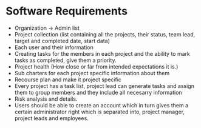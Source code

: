 # Software Requirements

- Organization -> Admin list
- Project collection (list containing all the projects, their status, team lead, target and completed date, start data)
- Each user and their information
- Creating tasks for the members in each project and the ability to mark tasks as completed, give them a priority.
- Project health (How close or far from intended expectations it is.)
- Sub charters for each project specific information about them 
- Recourse plan and make it project specific
- Every project has a task list, project lead can generate tasks and assign them to group members and they include all necesarry information
- Risk analysis and details. 
- Users should be able to create an account which in turn gives them a certain administrator right which is separated into, project manager, project leads and employees.